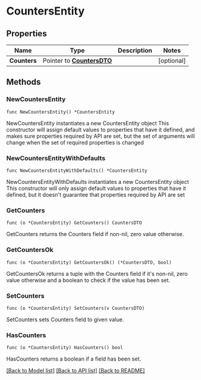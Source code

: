 # CountersEntity

## Properties

Name | Type | Description | Notes
------------ | ------------- | ------------- | -------------
**Counters** | Pointer to [**CountersDTO**](CountersDTO.md) |  | [optional] 

## Methods

### NewCountersEntity

`func NewCountersEntity() *CountersEntity`

NewCountersEntity instantiates a new CountersEntity object
This constructor will assign default values to properties that have it defined,
and makes sure properties required by API are set, but the set of arguments
will change when the set of required properties is changed

### NewCountersEntityWithDefaults

`func NewCountersEntityWithDefaults() *CountersEntity`

NewCountersEntityWithDefaults instantiates a new CountersEntity object
This constructor will only assign default values to properties that have it defined,
but it doesn't guarantee that properties required by API are set

### GetCounters

`func (o *CountersEntity) GetCounters() CountersDTO`

GetCounters returns the Counters field if non-nil, zero value otherwise.

### GetCountersOk

`func (o *CountersEntity) GetCountersOk() (*CountersDTO, bool)`

GetCountersOk returns a tuple with the Counters field if it's non-nil, zero value otherwise
and a boolean to check if the value has been set.

### SetCounters

`func (o *CountersEntity) SetCounters(v CountersDTO)`

SetCounters sets Counters field to given value.

### HasCounters

`func (o *CountersEntity) HasCounters() bool`

HasCounters returns a boolean if a field has been set.


[[Back to Model list]](../README.md#documentation-for-models) [[Back to API list]](../README.md#documentation-for-api-endpoints) [[Back to README]](../README.md)


